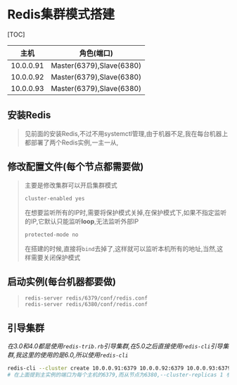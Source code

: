 # Redis集群模式搭建

[TOC]

| 主机      | 角色(端口)               |
| --------- | ------------------------ |
| 10.0.0.91 | Master(6379),Slave(6380) |
| 10.0.0.92 | Master(6379),Slave(6380) |
| 10.0.0.93 | Master(6379),Slave(6380) |

## 安装Redis

> 见前面的安装Redis,不过不用systemctl管理,由于机器不足,我在每台机器上都部署了两个Redis实例,一主一从,

## 修改配置文件(每个节点都需要做)

> 主要是修改集群可以开启集群模式
>
> ```
> cluster-enabled yes
> ```
>
> 在想要监听所有的IP时,需要将保护模式关掉,在保护模式下,如果不指定监听的IP,它默认只能监听**loop**,无法监听外部IP
>
> ```
> protected-mode no
> ```
>
> 在搭建的时候,直接将`bind`去掉了,这样就可以监听本机所有的地址,当然,这样需要关闭保护模式

## 启动实例(每台机器都要做)

> ```
> redis-server redis/6379/conf/redis.conf 
> redis-server redis/6380/conf/redis.conf 
> ```

## 引导集群

*在3.0和4.0都是使用`redis-trib.rb`引导集群,在5.0之后直接使用`redis-cli`引导集群,我这里的使用的是6.0,所以使用`redis-cli`*

```bash
redis-cli --cluster create 10.0.0.91:6379 10.0.0.92:6379 10.0.0.93:6379 10.0.0.91:6380 10.0.0.92:6380 10.0.0.93:6380 --cluster-replicas 1
# 在上面提到主实例的端口为每个主机的6379,而从节点为6380,--cluster-replicas 1 参数表示希望每个主服务器都有一个从服务器，这里则代表3主3从，前3个代表3个master，后3个代表3个slave,通过该方式创建的带有从节点的机器不能够自己手动指定主节点，redis集群会尽量把主从服务器分配在不同机器上。
```